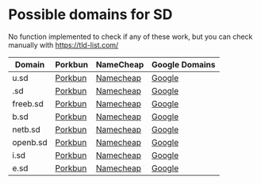 # Possible domains for SD

No function implemented to check if any of these work, but you can check manually with https://tld-list.com/

| Domain | Porkbun | NameCheap | Google Domains |
|---|---|---|---|
| u.sd | [Porkbun](https://porkbun.com/checkout/search?prb=e814663da1&tlds=&idnLanguage=&search=search&q=u.sd) | [Namecheap](https://www.namecheap.com/domains/registration/results/?domain=u.sd) | [Google](https://domains.google.com/registrar/search?searchTerm=u.sd) |
| .sd | [Porkbun](https://porkbun.com/checkout/search?prb=e814663da1&tlds=&idnLanguage=&search=search&q=.sd) | [Namecheap](https://www.namecheap.com/domains/registration/results/?domain=.sd) | [Google](https://domains.google.com/registrar/search?searchTerm=.sd) |
| freeb.sd | [Porkbun](https://porkbun.com/checkout/search?prb=e814663da1&tlds=&idnLanguage=&search=search&q=freeb.sd) | [Namecheap](https://www.namecheap.com/domains/registration/results/?domain=freeb.sd) | [Google](https://domains.google.com/registrar/search?searchTerm=freeb.sd) |
| b.sd | [Porkbun](https://porkbun.com/checkout/search?prb=e814663da1&tlds=&idnLanguage=&search=search&q=b.sd) | [Namecheap](https://www.namecheap.com/domains/registration/results/?domain=b.sd) | [Google](https://domains.google.com/registrar/search?searchTerm=b.sd) |
| netb.sd | [Porkbun](https://porkbun.com/checkout/search?prb=e814663da1&tlds=&idnLanguage=&search=search&q=netb.sd) | [Namecheap](https://www.namecheap.com/domains/registration/results/?domain=netb.sd) | [Google](https://domains.google.com/registrar/search?searchTerm=netb.sd) |
| openb.sd | [Porkbun](https://porkbun.com/checkout/search?prb=e814663da1&tlds=&idnLanguage=&search=search&q=openb.sd) | [Namecheap](https://www.namecheap.com/domains/registration/results/?domain=openb.sd) | [Google](https://domains.google.com/registrar/search?searchTerm=openb.sd) |
| i.sd | [Porkbun](https://porkbun.com/checkout/search?prb=e814663da1&tlds=&idnLanguage=&search=search&q=i.sd) | [Namecheap](https://www.namecheap.com/domains/registration/results/?domain=i.sd) | [Google](https://domains.google.com/registrar/search?searchTerm=i.sd) |
| e.sd | [Porkbun](https://porkbun.com/checkout/search?prb=e814663da1&tlds=&idnLanguage=&search=search&q=e.sd) | [Namecheap](https://www.namecheap.com/domains/registration/results/?domain=e.sd) | [Google](https://domains.google.com/registrar/search?searchTerm=e.sd) |
